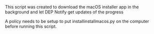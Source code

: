 This script was created to download the macOS installer app in the background and let DEP Notify get updates of the progress

A policy needs to be setup to put installinstallmacos.py on the computer before running this script.
